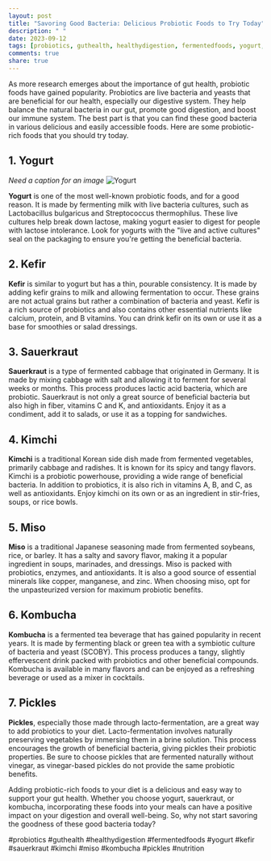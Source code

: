 ```yaml
---
layout: post
title: "Savoring Good Bacteria: Delicious Probiotic Foods to Try Today"
description: " "
date: 2023-09-12
tags: [probiotics, guthealth, healthydigestion, fermentedfoods, yogurt, kefir, sauerkraut, kimchi, miso, kombucha, pickles, nutrition]
comments: true
share: true
---
```


As more research emerges about the importance of gut health, probiotic foods have gained popularity. Probiotics are live bacteria and yeasts that are beneficial for our health, especially our digestive system. They help balance the natural bacteria in our gut, promote good digestion, and boost our immune system. The best part is that you can find these good bacteria in various delicious and easily accessible foods. Here are some probiotic-rich foods that you should try today.

## 1. Yogurt

*Need a caption for an image* ![Yogurt](yogurt-image.jpg)

**Yogurt** is one of the most well-known probiotic foods, and for a good reason. It is made by fermenting milk with live bacteria cultures, such as Lactobacillus bulgaricus and Streptococcus thermophilus. These live cultures help break down lactose, making yogurt easier to digest for people with lactose intolerance. Look for yogurts with the "live and active cultures" seal on the packaging to ensure you're getting the beneficial bacteria.

## 2. Kefir

**Kefir** is similar to yogurt but has a thin, pourable consistency. It is made by adding kefir grains to milk and allowing fermentation to occur. These grains are not actual grains but rather a combination of bacteria and yeast. Kefir is a rich source of probiotics and also contains other essential nutrients like calcium, protein, and B vitamins. You can drink kefir on its own or use it as a base for smoothies or salad dressings.

## 3. Sauerkraut

**Sauerkraut** is a type of fermented cabbage that originated in Germany. It is made by mixing cabbage with salt and allowing it to ferment for several weeks or months. This process produces lactic acid bacteria, which are probiotic. Sauerkraut is not only a great source of beneficial bacteria but also high in fiber, vitamins C and K, and antioxidants. Enjoy it as a condiment, add it to salads, or use it as a topping for sandwiches.

## 4. Kimchi

**Kimchi** is a traditional Korean side dish made from fermented vegetables, primarily cabbage and radishes. It is known for its spicy and tangy flavors. Kimchi is a probiotic powerhouse, providing a wide range of beneficial bacteria. In addition to probiotics, it is also rich in vitamins A, B, and C, as well as antioxidants. Enjoy kimchi on its own or as an ingredient in stir-fries, soups, or rice bowls.

## 5. Miso

**Miso** is a traditional Japanese seasoning made from fermented soybeans, rice, or barley. It has a salty and savory flavor, making it a popular ingredient in soups, marinades, and dressings. Miso is packed with probiotics, enzymes, and antioxidants. It is also a good source of essential minerals like copper, manganese, and zinc. When choosing miso, opt for the unpasteurized version for maximum probiotic benefits.

## 6. Kombucha

**Kombucha** is a fermented tea beverage that has gained popularity in recent years. It is made by fermenting black or green tea with a symbiotic culture of bacteria and yeast (SCOBY). This process produces a tangy, slightly effervescent drink packed with probiotics and other beneficial compounds. Kombucha is available in many flavors and can be enjoyed as a refreshing beverage or used as a mixer in cocktails.

## 7. Pickles

**Pickles**, especially those made through lacto-fermentation, are a great way to add probiotics to your diet. Lacto-fermentation involves naturally preserving vegetables by immersing them in a brine solution. This process encourages the growth of beneficial bacteria, giving pickles their probiotic properties. Be sure to choose pickles that are fermented naturally without vinegar, as vinegar-based pickles do not provide the same probiotic benefits.

Adding probiotic-rich foods to your diet is a delicious and easy way to support your gut health. Whether you choose yogurt, sauerkraut, or kombucha, incorporating these foods into your meals can have a positive impact on your digestion and overall well-being. So, why not start savoring the goodness of these good bacteria today?

#probiotics #guthealth #healthydigestion #fermentedfoods #yogurt #kefir #sauerkraut #kimchi #miso #kombucha #pickles #nutrition